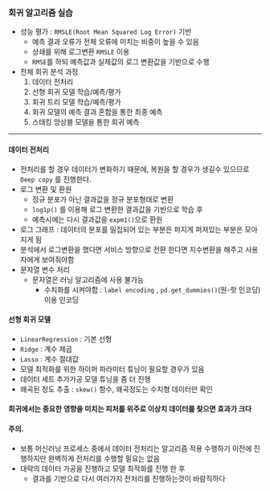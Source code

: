 ### 회귀 알고리즘 실습
- 성능 평가 : `RMSLE(Root Mean Squared Log Error)` 기반
  - 예측 결과 오류가 전체 오류에 미치는 비중이 높을 수 있음
  - 상쇄를 위해 로그변환 `RMSLE` 이용
  - `RMSE`를 하되 예측값과 실제값의 로그 변환값을 기반으로 수행
- 전체 회귀 분석 과정
  1. 데이터 전처리
  2. 선형 회귀 모델 학습/예측/평가
  3. 회귀 트리 모델 학습/예측/평가
  4. 회귀 모델의 예측 결과 혼합을 통한 최종 예측
  5. 스태킹 앙상블 모델을 통한 회귀 예측
---
#### 데이터 전처리
- 전처리를 할 경우 데이터가 변화하기 때문에, 복원을 할 경우가 생길수 있으므로 `Deep copy` 를 진행한다.
- 로그 변환 및 환원
  - 정규 분포가 아닌 결과값을 정규 분포형태로 변환
  - `log1p()` 를 이용해 로그 변환한 결과값을 기반으로 학습 후
  - 예측시에는 다시 결과값을 `expm1()`으로 환원
- 로그 그래프 : 데이터의 분포를 밀집되어 있는 부분은 퍼지게 퍼져있는 부분은 모아지게 됨
- 분석에서 로그변환을 했다면 서비스 방향으로 전환 한다면 지수변환을 해주고 사용자에게 보여줘야함
- 문자열 변수 처리
  - 문자열은 러닝 알고리즘에 사용 불가능
    - 수치화를 시켜야함 : `label encoding` , `pd.get_dummies()`(원-핫 인코딩) 이용 인코딩

#### 선형 회귀 모델
- `LinearRegression` : 기본 선형
- `Ridge` : 계수 제곱
- `Lasso` : 계수 절대값
- 모델 최적화를 위한 하이퍼 파라미터 튜닝이 필요할 경우가 있음
- 데이터 세트 추가가공 모델 튜닝을 좀 더 진행
- 왜곡된 정도 추출 : `skew()` 함수, 왜곡정도는 수치형 데이터만 확인

#### 회귀에서는 중요한 영향을 미치는 피처를 위주로 이상치 데이터를 찾으면 효과가 크다
#### 주의.
- 보통 머신러닝 프로세스 중에서 데이터 전처리는 알고리즘 적용 수행하기 이전에 진행하지만 완벽하게 전처리를 수행할 필요는 없음
- 대략의 데이터 가공을 진행하고 모델 최적화를 진행 한 후
  - 결과를 기반으로 다시 여러가지 전처리를 진행하는것이 바람직하다